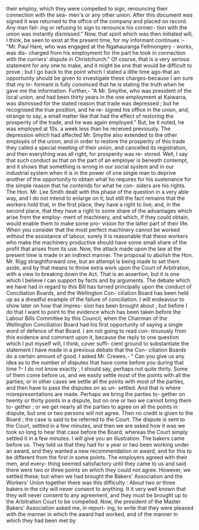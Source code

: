 their employ, which they were compelled to sign, renouncing their connection with the sea- men's or any other union. After this document was signed it was returned to the office of the company and placed on record. Any man fail- ing or refusing to sign to renounce his connec- tion with the union was instantly dismissed." Now, that spirit which was then initiated will, I think, be seen to exist at the present time, for my informant continues :- "Mr. Paul Hare, who was engaged at the Ngahauranga Fellmongery - works, was dis- charged from his employment for the part he took in connection with the curriers' dispute in Christchurch." Of course, that is a very serious statement for any one to make, and it might be one that would be difficult to prove ; but I go back to the point which I stated a little time ago-that an opportunity should be given to investigate these charges-because I am sure that my in- formant is fully convinced that he is stating the truth when he gave me the information. Further,- "A Mr. Smythe, who was president of the local union, and had been thirty years in the one employment at Kaiwarra, was dismissed for the stated reason that trade was depressed ; but he recognised the true position, and he re- signed his office in the union, and, strange to say, a small matter like that had the effect of restoring the prosperity of the trade, and he was again employed." But, be it noted, he was employed at 10s. a week less than he received previously. The depression which had affected Mr. Smythe also extended to the other employés of the union, and in order to restore the prosperity of this trade they called a special meeting of their union, and cancelled its registration, and then everything was all right, for prosperity was re- stored. Well, I say that such conduct as that on the part of an employer is beneath contempt, and it shows that something is wrong in our social system and in our industrial system when it is in the power of one single man to deprive another of the opportunity to obtain what ho requires for his sustenance for the simple reason that he contends for what he con- siders are his rights. The Hon. Mr. Lee Smith dealt with this phase of the question in a very able way, and I do not intend to enlarge on it; but still the fact remains that the workers hold that, in the first place, they have a right to live; and, in the second place, that they have a right to some share of the advantages which arise from the employ- ment of machinery, and which, if they could obtain, would enable them to make some pro- vision for the latter part of their life. When you consider that the most perfect machinery cannot be worked without the assistance of labour, surely it is reasonable that these workers who make the machinery productive should have some small share of the profit that arises from its use. Now, the attack made upon the law at the present time is made in an indirect manner. The proposal to abolish the Hon. Mr. Rigg straightforward one, but an attempt is being made to set them aside, and by that means to throw extra work upon the Court of Arbitration, with a view to breaking down the Act. That is an assertion, but it is one which I believe I can support by facts and by arguments. The debate which we have had in regard to this Bill has turned principally upon the conduct of Conciliation Boards, and the Wellington Con- ciliation Board has been held up as a dreadful example of the failure of conciliation. I will endeavour to show later on how that impres- sion has been brought about ; but before I do that I want to point to the evidence which has been taken before the Labour Bills Committee by this Council, when the Chairman of the Wellington Conciliation Board had his first opportunity of saying a single word of defence of that Board. I am not going to read con- tinuously from this evidence and comment upon it, because the reply to one question which I put myself will, I think, cover suffi- cient ground to substantiate the statement I have made in a previous debate that the Con- ciliation Boards do a certain amount of good. I asked Mr. Crewes,- " Can you give us any idea as to the number of disputes that have come before you during that time ?- I do not know exactly ; I should say, perhaps not quite thirty. Some of them come before us, and we easily settle most of the points with all the parties; or in other cases we settle all the points with most of the parties, and then have to pass the disputes on as un- settled. And that is where misrepresentations are made. Perhaps we bring the parties to- gether on twenty or thirty points in a dispute, but on one or two we cannot bring them to- gether ; or we get nearly all the parties to agree on all the points in dispute, but one or two persons will not agree. Then no credit is given to the Board ; the case is said to be referred to the Court. The dispute is sent to the Court, settled in a few minutes, and then we are asked how it was we took so long to hear that case before the Board, whereas the Court simply settled it in a few minutes. I will give you an illustration. The bakers came before us. They told us that they had for a year or two been working under an award, and they wanted a new recommendation or award, and for this to be different from the first in some points. The employers agreed with their men, and every- thing seemed satisfactory until they came to us and said there were two or three points on which they could not agree. However, we settled these; but when we had brought the Bakers' Association and the Workers' Union together there was this difficulty : About two or three bakers in the city will never consent to anything. It it very well known that they will never consent to any agreement, and they must be brought up to the Arbitration Court to be compelled. Now, the president of the Master Bakers' Association asked me, in report- ing, to write that they were pleased with the manner in which the award had worked, and of the manner in which they had been met by 